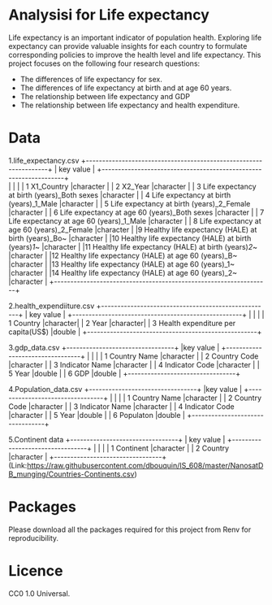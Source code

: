# Analysisi for Life expectancy

Life expectancy is an important indicator of population health. Exploring life expectancy can provide valuable insights for each country to formulate corresponding policies to improve the health level and life expectancy.
This project focuses on the following four research questions:
- The differences of life expectancy for sex.
- The differences of life expectancy at birth and at age 60 years.
- The relationship between life expectancy and GDP
- The relationship between life expectancy and health expenditure.



# Data

1.life_expectancy.csv
+------------------------------------------------------------------+
|     key                                                 value    |
+------------------------------------------------------------------+    
|   <chr>                                               | <chr>    |
| 1 X1_Country                                          |character |
| 2 X2_Year                                             |character |
| 3 Life expectancy at birth (years)_Both sexes         |character |
| 4 Life expectancy at birth (years)_1_Male             |character |
| 5 Life expectancy at birth (years)_2_Female           |character |
| 6 Life expectancy at age 60 (years)_Both sexes        |character |
| 7 Life expectancy at age 60 (years)_1_Male            |character |
| 8 Life expectancy at age 60 (years)_2_Female          |character |
|9 Healthy life expectancy (HALE) at birth (years)_Bo~  |character |
|10 Healthy life expectancy (HALE) at birth (years)_1_~ |character |
|11 Healthy life expectancy (HALE) at birth (years)_2_~ |character |
|12 Healthy life expectancy (HALE) at age 60 (years)_B~ |character |
|13 Healthy life expectancy (HALE) at age 60 (years)_1~ |character |
|14 Healthy life expectancy (HALE) at age 60 (years)_2~ |character |
+------------------------------------------------------------------+   

2.health_expendiiture.csv
+----------------------------------------------------+
|       key                                 value    |
+----------------------------------------------------+
|       <chr>                              |<chr>    |
|     1 Country                            |character|
|     2 Year                               |character|
|     3 Health expenditure per capita(US$) |double   |
+----------------------------------------------------+

3.gdp_data.csv
+---------------------------------+
|key                 value        |
+---------------------------------+
|   <chr>          |<chr>         |
| 1 Country Name   |character     | 
| 2 Country Code   |character     |
| 3 Indicator Name |character     |
| 4 Indicator Code |character     |
| 5 Year           |double        |
| 6 GDP            |double        |
+---------------------------------+ 

4.Population_data.csv
+---------------------------------+
|key                 value        |
+---------------------------------+
|   <chr>          |<chr>         |
| 1 Country Name   |character     | 
| 2 Country Code   |character     |
| 3 Indicator Name |character     |
| 4 Indicator Code |character     |
| 5 Year           |double        |
| 6 Populaton      |double        |
+---------------------------------+ 

5.Continent data
+---------------------------------+
|    key              value       |
+---------------------------------+
|   <chr>          |<chr>         |
| 1 Continent      |character     | 
| 2 Country        |character     |
+---------------------------------+ 
(Link:https://raw.githubusercontent.com/dbouquin/IS_608/master/NanosatDB_munging/Countries-Continents.csv)



# Packages

Please download all the packages required for this project from Renv for reproducibility.


# Licence

CC0 1.0 Universal.
